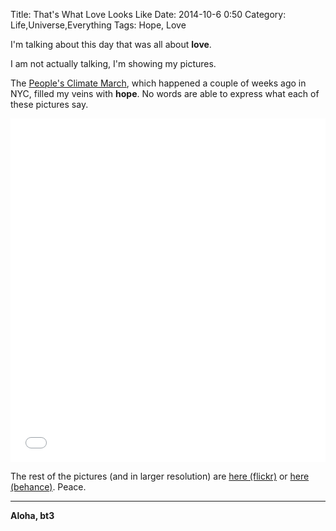 Title: That's What Love Looks Like
Date: 2014-10-6 0:50
Category:  Life,Universe,Everything
Tags: Hope, Love




I'm talking about this day that was all about **love**.

I am not actually talking, I'm showing my pictures.

The  [People's Climate March], which happened a couple of weeks ago in NYC, filled my veins with **hope**. No words are able to express what each of these pictures say.


<iframe class="imgur-album" width="100%" height="550" frameborder="0" src="//imgur.com/a/Rcnoo/embed?background=f2f2f2&text=1a1a1a&link=4e76c9"></iframe>


The rest of the pictures (and in larger resolution) are [here (flickr)] or [here (behance)]. Peace.


[People's Climate March]: http://en.wikipedia.org/wiki/People's_Climate_March
[here (behance)]: https://www.behance.net/gallery/20284067/Peoples-Climate-March-NYC-2014
[here (flickr)]: https://flic.kr/s/aHsk4dVkbV


----

**Aloha, bt3**
